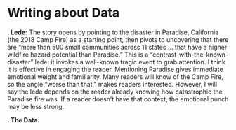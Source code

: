 # Writing about Data

 **. Lede:** The story opens by pointing to the disaster in Paradise, California (the 2018 Camp Fire) as a starting point, 
 then pivots to uncovering that there are “more than 500 small communities across 11 states … that have a higher wildfire hazard potential than Paradise.”
 This is a “contrast-with-the-known-disaster” lede: it invokes a well-known tragic event to grab attention.
 I think it is effective in engaging the reader. Mentioning Paradise gives immediate emotional weight and familiarity.
 Many readers will know of the Camp Fire, so the angle “worse than that," makes readers interested. However, I will say the lede depends on the reader already knowing how catastrophic the Paradise fire was.
 If a reader doesn’t have that context, the emotional punch may be less strong.

 **. The Data:** 

